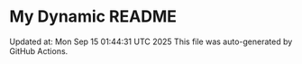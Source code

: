 # My Dynamic README
Updated at: Mon Sep 15 01:44:31 UTC 2025
This file was auto-generated by GitHub Actions.
